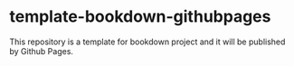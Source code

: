 # template-bookdown-githubpages
This repository is a template for bookdown project and it will be published by Github Pages.
